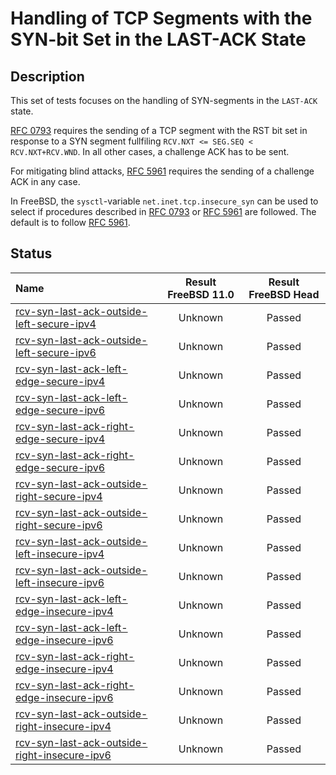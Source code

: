 # Handling of TCP Segments with the SYN-bit Set in the LAST-ACK State

## Description
This set of tests focuses on the handling of SYN-segments in the `LAST-ACK` state.

[RFC 0793](https://tools.ietf.org/html/rfc0793) requires the sending of a
TCP segment with the RST bit set in response to a SYN segment fullfiling 
`RCV.NXT <= SEG.SEQ < RCV.NXT+RCV.WND`.
In all other cases, a challenge ACK has to be sent.

For mitigating blind attacks, [RFC 5961](https://tools.ietf.org/html/rfc5961#section-4)
requires the sending of a challenge ACK in any case.

In FreeBSD, the `sysctl`-variable `net.inet.tcp.insecure_syn` can be used to
select if procedures described in [RFC 0793](https://tools.ietf.org/html/rfc0793) or
[RFC 5961](https://tools.ietf.org/html/rfc5961#section-4) are followed.
The default is to follow [RFC 5961](https://tools.ietf.org/html/rfc5961#section-4).

## Status

| Name                                                                                                                                                                                                                                | Result FreeBSD 11.0 | Result FreeBSD Head |
|:------------------------------------------------------------------------------------------------------------------------------------------------------------------------------------------------------------------------------------|:-------------------:|:-------------------:|
|[rcv-syn-last-ack-outside-left-secure-ipv4](rcv-syn-last-ack-outside-left-secure-ipv4.pkt "Ensure that the reception of a TCP SYN with SEG.SEQ=RCV.NXT-1 in the LAST-ACK state triggers the sending of a challenge ACK")             | Unknown             | Passed              |
|[rcv-syn-last-ack-outside-left-secure-ipv6](rcv-syn-last-ack-outside-left-secure-ipv6.pkt "Ensure that the reception of a TCP SYN with SEG.SEQ=RCV.NXT-1 in the LAST-ACK state triggers the sending of a challenge ACK")             | Unknown             | Passed              |
|[rcv-syn-last-ack-left-edge-secure-ipv4](rcv-syn-last-ack-left-edge-secure-ipv4.pkt "Ensure that the reception of a TCP SYN with SEG.SEQ=RCV.NXT in the LAST-ACK state triggers the sending of a challenge ACK")                     | Unknown             | Passed              |
|[rcv-syn-last-ack-left-edge-secure-ipv6](rcv-syn-last-ack-left-edge-secure-ipv6.pkt "Ensure that the reception of a TCP SYN with SEG.SEQ=RCV.NXT in the LAST-ACK state triggers the sending of a challenge ACK")                     | Unknown             | Passed              |
|[rcv-syn-last-ack-right-edge-secure-ipv4](rcv-syn-last-ack-right-edge-secure-ipv4.pkt "Ensure that the reception of a TCP SYN with SEG.SEQ=RCV.NXT+RCV.WND-1 in the LAST-ACK state triggers the sending of a challenge ACK")         | Unknown             | Passed              |
|[rcv-syn-last-ack-right-edge-secure-ipv6](rcv-syn-last-ack-right-edge-secure-ipv6.pkt "Ensure that the reception of a TCP SYN with SEG.SEQ=RCV.NXT+RCV.WND-1 in the LAST-ACK state triggers the sending of a challenge ACK")         | Unknown             | Passed              |
|[rcv-syn-last-ack-outside-right-secure-ipv4](rcv-syn-last-ack-outside-right-secure-ipv4.pkt "Ensure that the reception of a TCP SYN with SEG.SEQ=RCV.NXT+RCV.WND in the LAST-ACK state triggers the sending of a challenge ACK")     | Unknown             | Passed              |
|[rcv-syn-last-ack-outside-right-secure-ipv6](rcv-syn-last-ack-outside-right-secure-ipv6.pkt "Ensure that the reception of a TCP SYN with SEG.SEQ=RCV.NXT+RCV.WND in the LAST-ACK state triggers the sending of a challenge ACK")     | Unknown             | Passed              |
|[rcv-syn-last-ack-outside-left-insecure-ipv4](rcv-syn-last-ack-outside-left-insecure-ipv4.pkt "Ensure that the reception of a TCP SYN with SEG.SEQ=RCV.NXT-1 in the LAST-ACK state triggers the sending of a challenge ACK")         | Unknown             | Passed              |
|[rcv-syn-last-ack-outside-left-insecure-ipv6](rcv-syn-last-ack-outside-left-insecure-ipv6.pkt "Ensure that the reception of a TCP SYN with SEG.SEQ=RCV.NXT-1 in the LAST-ACK state triggers the sending of a challenge ACK")         | Unknown             | Passed              |
|[rcv-syn-last-ack-left-edge-insecure-ipv4](rcv-syn-last-ack-left-edge-insecure-ipv4.pkt "Ensure that the reception of a TCP SYN with SEG.SEQ=RCV.NXT in the LAST-ACK state destroys the TCP connection")                             | Unknown             | Passed              |
|[rcv-syn-last-ack-left-edge-insecure-ipv6](rcv-syn-last-ack-left-edge-insecure-ipv6.pkt "Ensure that the reception of a TCP SYN with SEG.SEQ=RCV.NXT in the LAST-ACK state destroys the TCP connection")                             | Unknown             | Passed              |
|[rcv-syn-last-ack-right-edge-insecure-ipv4](rcv-syn-last-ack-right-edge-insecure-ipv4.pkt "Ensure that the reception of a TCP SYN with SEG.SEQ=RCV.NXT+RCV.WND-1 in the LAST-ACK state destroys the TCP connection")                 | Unknown             | Passed              |
|[rcv-syn-last-ack-right-edge-insecure-ipv6](rcv-syn-last-ack-right-edge-insecure-ipv6.pkt "Ensure that the reception of a TCP SYN with SEG.SEQ=RCV.NXT+RCV.WND-1 in the LAST-ACK state destroys the TCP connection")                 | Unknown             | Passed              |
|[rcv-syn-last-ack-outside-right-insecure-ipv4](rcv-syn-last-ack-outside-right-insecure-ipv4.pkt "Ensure that the reception of a TCP SYN with SEG.SEQ=RCV.NXT+RCV.WND in the LAST-ACK state triggers the sending of a challenge ACK") | Unknown             | Passed              |
|[rcv-syn-last-ack-outside-right-insecure-ipv6](rcv-syn-last-ack-outside-right-insecure-ipv6.pkt "Ensure that the reception of a TCP SYN with SEG.SEQ=RCV.NXT+RCV.WND in the LAST-ACK state triggers the sending of a challenge ACK") | Unknown             | Passed              |
